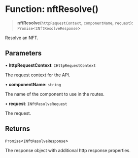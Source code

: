 # Function: nftResolve()

> **nftResolve**(`httpRequestContext`, `componentName`, `request`): `Promise`\<`INftResolveResponse`\>

Resolve an NFT.

## Parameters

• **httpRequestContext**: `IHttpRequestContext`

The request context for the API.

• **componentName**: `string`

The name of the component to use in the routes.

• **request**: `INftResolveRequest`

The request.

## Returns

`Promise`\<`INftResolveResponse`\>

The response object with additional http response properties.
